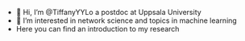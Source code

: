 - 👋 Hi, I’m @TiffanyYYLo a postdoc at Uppsala University
- 👀 I’m interested in network science and topics in machine learning
- Here you can find an introduction to my  research

<!---
TiffanyYYLo/TiffanyYYLo is a ✨ special ✨ repository because its `README.md` (this file) appears on your GitHub profile.
You can click the Preview link to take a look at your changes.
--->
